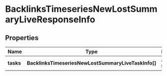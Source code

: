 # BacklinksTimeseriesNewLostSummaryLiveResponseInfo

## Properties

| Name | Type | Description | Notes |
|------------ | ------------- | ------------- | -------------|
**tasks** | **BacklinksTimeseriesNewLostSummaryLiveTaskInfo[]** | array of tasks |[optional]|